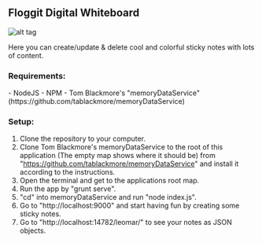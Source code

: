<h2>Floggit Digital Whiteboard</h2>

![alt tag](https://raw.github.com/Lenz94/Floggit-Digital-Whiteboard/master/screenshots/screenshot.png)

Here you can create/update & delete cool and colorful sticky notes with lots of content.

<h3>Requirements:</h3>
- NodeJS
- NPM
- Tom Blackmore's "memoryDataService" (https://github.com/tablackmore/memoryDataService)

<h3>Setup:</h3>

1. Clone the repository to your computer.
2. Clone Tom Blackmore's memoryDataService to the root of this application (The empty map shows where it should be) from "https://github.com/tablackmore/memoryDataService" and install it according to the instructions.
3. Open the terminal and get to the applications root map.
4. Run the app by "grunt serve".
5. "cd" into memoryDataService and run "node index.js".
6. Go to "http://localhost:9000" and start having fun by creating some sticky notes.
7. Go to "http://localhost:14782/leomar/" to see your notes as JSON objects.


